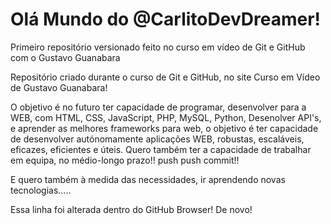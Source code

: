 # Olá Mundo do @CarlitoDevDreamer!
 Primeiro repositório versionado feito no curso em vídeo de Git e GitHub com o Gustavo Guanabara


Repositório criado durante o curso de Git e GitHub, no site Curso em Vídeo de Gustavo Guanabara!

O objetivo é no futuro ter capacidade de programar, desenvolver para a WEB, com HTML, CSS, JavaScript, PHP, MySQL, Python, Desenolver API's, e aprender as melhores frameworks para web, o objetivo é ter capacidade de desenvolver autónomamente aplicações WEB, robustas, escaláveis, eficazes, eficientes e úteis. Quero também ter a capacidade de trabalhar em equipa, no médio-longo prazo!! push push commit!!

E quero também à medida das necessidades, ir aprendendo novas tecnologias.....

Essa linha foi alterada dentro do GitHub Browser! De novo!
